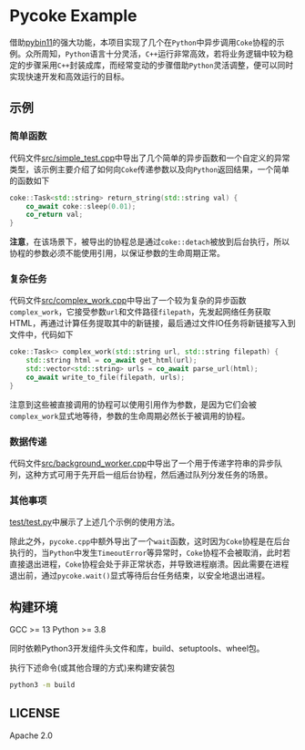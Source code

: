 # Pycoke Example
借助[pybin11](https://github.com/pybind/pybind11)的强大功能，本项目实现了几个在`Python`中异步调用`Coke`协程的示例。众所周知，`Python`语言十分灵活，`C++`运行非常高效，若将业务逻辑中较为稳定的步骤采用`C++`封装成库，而经常变动的步骤借助`Python`灵活调整，便可以同时实现快速开发和高效运行的目标。

## 示例

### 简单函数
代码文件[src/simple_test.cpp](src/simple_test.cpp)中导出了几个简单的异步函数和一个自定义的异常类型，该示例主要介绍了如何向`Coke`传递参数以及向`Python`返回结果，一个简单的函数如下

```cpp
coke::Task<std::string> return_string(std::string val) {
    co_await coke::sleep(0.01);
    co_return val;
}
```

**注意**，在该场景下，被导出的协程总是通过`coke::detach`被放到后台执行，所以协程的参数必须不能使用引用，以保证参数的生命周期正常。

### 复杂任务
代码文件[src/complex_work.cpp](src/complex_work.cpp)中导出了一个较为复杂的异步函数`complex_work`，它接受参数`url`和文件路径`filepath`，先发起网络任务获取HTML，再通过计算任务提取其中的新链接，最后通过文件IO任务将新链接写入到文件中，代码如下

```cpp
coke::Task<> complex_work(std::string url, std::string filepath) {
    std::string html = co_await get_html(url);
    std::vector<std::string> urls = co_await parse_url(html);
    co_await write_to_file(filepath, urls);
}
```

注意到这些被直接调用的协程可以使用引用作为参数，是因为它们会被`complex_work`显式地等待，参数的生命周期必然长于被调用的协程。

### 数据传递
代码文件[src/background_worker.cpp](src/background_worker.cpp)中导出了一个用于传递字符串的异步队列，这种方式可用于先开启一组后台协程，然后通过队列分发任务的场景。

### 其他事项
[test/test.py](test/test.py)中展示了上述几个示例的使用方法。

除此之外，`pycoke.cpp`中额外导出了一个`wait`函数，这时因为`Coke`协程是在后台执行的，当`Python`中发生`TimeoutError`等异常时，`Coke`协程不会被取消，此时若直接退出进程，`Coke`协程会处于非正常状态，并导致进程崩溃。因此需要在进程退出前，通过`pycoke.wait()`显式等待后台任务结束，以安全地退出进程。

## 构建环境
GCC >= 13
Python >= 3.8

同时依赖Python3开发组件头文件和库，build、setuptools、wheel包。

执行下述命令(或其他合理的方式)来构建安装包

```bash
python3 -m build
```

## LICENSE
Apache 2.0
